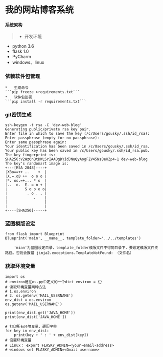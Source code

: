 # 我的网站博客系统
#### 系统架构
 > * 开发环境
  * python 3.6
  * flask 1.0
  * PyCharm
  * windows、linux
### 依赖软件包管理
    *   生成命令
    ```pip freeze >requirements.txt```
    *   软件包部署
    ```pip install -r requirements.txt```
### git密钥生成
```
ssh-keygen -t rsa -C 'dev-web-blog'
Generating public/private rsa key pair.
Enter file in which to save the key (/c/Users/gousky/.ssh/id_rsa):
Enter passphrase (empty for no passphrase):
Enter same passphrase again:
Your identification has been saved in /c/Users/gousky/.ssh/id_rsa.
Your public key has been saved in /c/Users/gousky/.ssh/id_rsa.pub.
The key fingerprint is:
SHA256:V2Wz6nQtDWLSrIAAOgDYidJNuQyAogFZV45NsBeXZp4-1 dev-web-blog
The key's randomart image is:
+---[RSA 2048]----+
|XBo==++ ..    +  |
|X.=.oB ++  o o o |
|*. oo.=+... * o  |
|..  o.  E. = o + |
|        S o o o o|
|         . o . . |
|            .    |
|                 |
|                 |
+----[SHA256]-----+
```
### 蓝图模版设定
```
from flask import Blueprint
Blueprint('main', __name__, template_folder='../../templates')
```
        'mian'为蓝图设定目录，template_folder模版文件不得同目录下，要设定模版文件夹路径。否则会报错 jinja2.exceptions.TemplateNotFound: （文件名）
### 获取环境变量
```
import os
# environ是在os.py中定义的一个dict environ = {}
# 读取环境变量两种方法
# 1.os.environ 
# 2. os.getenv('MAIL_USERNAME')
env_dist = os.environ 
os.getenv('MAIL_USERNAME')

print(env_dist.get('JAVA_HOME'))
print(env_dist['JAVA_HOME'])

# 打印所有环境变量，遍历字典
for key in env_dist:
    print(key + ' : ' + env_dist[key])
# 设置环境变量
# Linux： export FLASKY_ADMIN=<your-email-address>
# windows set FLASKY_ADMIN=<Gmail username>
```



